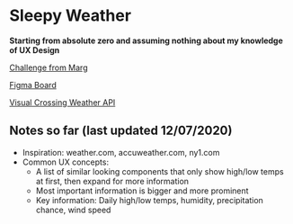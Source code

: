 # Sleepy Weather

**Starting from absolute zero and assuming nothing about my knowledge of UX Design**

[Challenge from Marg](https://gist.github.com/margueriteroth/6823fcc6eeec9c11d9162a6d22c7fb0e)

[Figma Board](https://www.figma.com/file/5BX1WSvlqPlKQYFADp57ni/SleepyWeather?node-id=0%3A1)

[Visual Crossing Weather API](https://www.visualcrossing.com/resources/documentation/weather-api/weather-api-documentation/)

## Notes so far (last updated 12/07/2020)

* Inspiration: weather.com, accuweather.com, ny1.com
* Common UX concepts:
  * A list of similar looking components that only show high/low temps at first, then expand for more information
  * Most important information is bigger and more prominent
  * Key information: Daily high/low temps, humidity, precipitation chance, wind speed